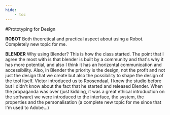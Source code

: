 ```yaml
---
hide:
    - toc
---
```




#Prototyping for Design

**ROBOT**
Both theoretical and practical aspect about using a Robot. Completely new topic for me.

**BLENDER**
Why using Blender? This is how the class started. The point that I agree the most with is that blender is built by a community and that's why it has more potential, and also I think it has an horizontal communication and accessibility.
Also, in Blender the priority is the design, not the profit and not just the design that we create but also the possibility to shape the design of the tool itself.
Victor introduced us to Roosendaal, I knew the studio before but I didn't know about the fact that he started and released Blender.
When the propaganda was over (just kidding, it was a great ethical introduction on the software) we were introduced to the interface, the system, the properties and the personalisation (a complete new topic for me since that I'm used to Adobe...)
